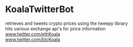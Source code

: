 # KoalaTwitterBot
retrieves and tweets crypto prices using the tweepy library\
hits various exchange api's for price information \
www.twitter.com/ethKoala  \
www.twitter.com/btcKoala 
